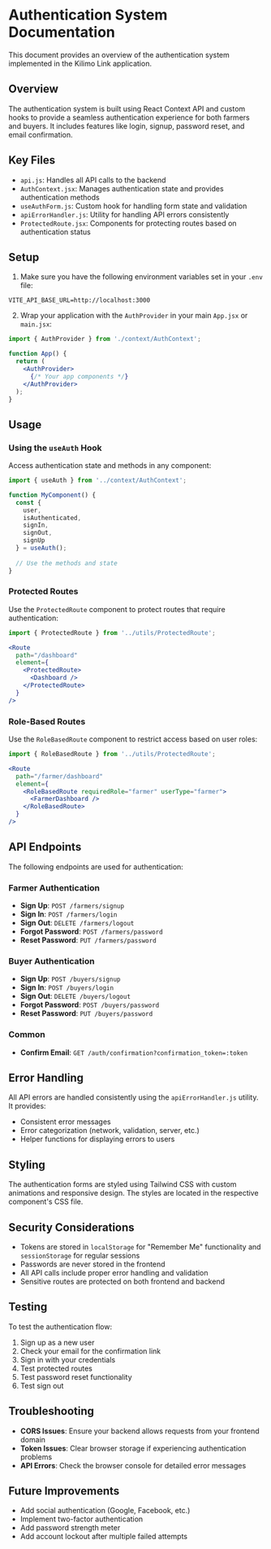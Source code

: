 # Authentication System Documentation

This document provides an overview of the authentication system implemented in the Kilimo Link application.

## Overview

The authentication system is built using React Context API and custom hooks to provide a seamless authentication experience for both farmers and buyers. It includes features like login, signup, password reset, and email confirmation.

## Key Files

- `api.js`: Handles all API calls to the backend
- `AuthContext.jsx`: Manages authentication state and provides authentication methods
- `useAuthForm.js`: Custom hook for handling form state and validation
- `apiErrorHandler.js`: Utility for handling API errors consistently
- `ProtectedRoute.jsx`: Components for protecting routes based on authentication status

## Setup

1. Make sure you have the following environment variables set in your `.env` file:

```
VITE_API_BASE_URL=http://localhost:3000
```

2. Wrap your application with the `AuthProvider` in your main `App.jsx` or `main.jsx`:

```jsx
import { AuthProvider } from './context/AuthContext';

function App() {
  return (
    <AuthProvider>
      {/* Your app components */}
    </AuthProvider>
  );
}
```

## Usage

### Using the `useAuth` Hook

Access authentication state and methods in any component:

```jsx
import { useAuth } from '../context/AuthContext';

function MyComponent() {
  const { 
    user, 
    isAuthenticated, 
    signIn, 
    signOut, 
    signUp 
  } = useAuth();
  
  // Use the methods and state
}
```

### Protected Routes

Use the `ProtectedRoute` component to protect routes that require authentication:

```jsx
import { ProtectedRoute } from '../utils/ProtectedRoute';

<Route
  path="/dashboard"
  element={
    <ProtectedRoute>
      <Dashboard />
    </ProtectedRoute>
  }
/>
```

### Role-Based Routes

Use the `RoleBasedRoute` component to restrict access based on user roles:

```jsx
import { RoleBasedRoute } from '../utils/ProtectedRoute';

<Route
  path="/farmer/dashboard"
  element={
    <RoleBasedRoute requiredRole="farmer" userType="farmer">
      <FarmerDashboard />
    </RoleBasedRoute>
  }
/>
```

## API Endpoints

The following endpoints are used for authentication:

### Farmer Authentication
- **Sign Up**: `POST /farmers/signup`
- **Sign In**: `POST /farmers/login`
- **Sign Out**: `DELETE /farmers/logout`
- **Forgot Password**: `POST /farmers/password`
- **Reset Password**: `PUT /farmers/password`

### Buyer Authentication
- **Sign Up**: `POST /buyers/signup`
- **Sign In**: `POST /buyers/login`
- **Sign Out**: `DELETE /buyers/logout`
- **Forgot Password**: `POST /buyers/password`
- **Reset Password**: `PUT /buyers/password`

### Common
- **Confirm Email**: `GET /auth/confirmation?confirmation_token=:token`

## Error Handling

All API errors are handled consistently using the `apiErrorHandler.js` utility. It provides:
- Consistent error messages
- Error categorization (network, validation, server, etc.)
- Helper functions for displaying errors to users

## Styling

The authentication forms are styled using Tailwind CSS with custom animations and responsive design. The styles are located in the respective component's CSS file.

## Security Considerations

- Tokens are stored in `localStorage` for "Remember Me" functionality and `sessionStorage` for regular sessions
- Passwords are never stored in the frontend
- All API calls include proper error handling and validation
- Sensitive routes are protected on both frontend and backend

## Testing

To test the authentication flow:

1. Sign up as a new user
2. Check your email for the confirmation link
3. Sign in with your credentials
4. Test protected routes
5. Test password reset functionality
6. Test sign out

## Troubleshooting

- **CORS Issues**: Ensure your backend allows requests from your frontend domain
- **Token Issues**: Clear browser storage if experiencing authentication problems
- **API Errors**: Check the browser console for detailed error messages

## Future Improvements

- Add social authentication (Google, Facebook, etc.)
- Implement two-factor authentication
- Add password strength meter
- Add account lockout after multiple failed attempts
